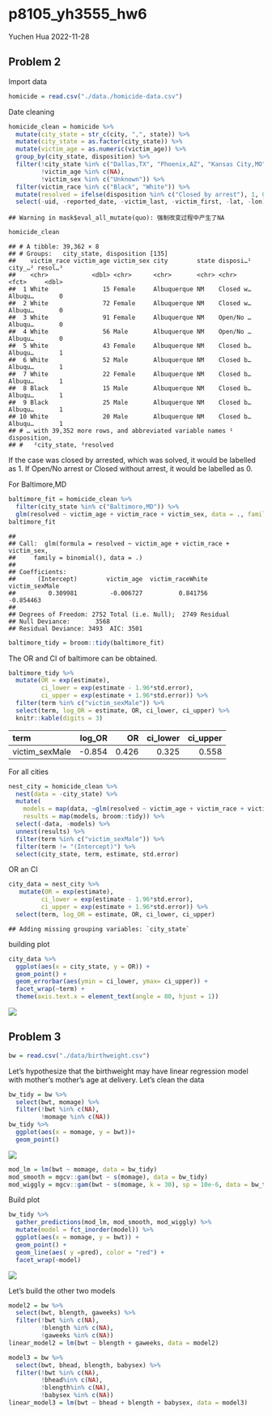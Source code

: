 p8105_yh3555_hw6
================
Yuchen Hua
2022-11-28

## Problem 2

Import data

``` r
homicide = read.csv("./data./homicide-data.csv")
```

Date cleaning

``` r
homicide_clean = homicide %>%
  mutate(city_state = str_c(city, ",", state)) %>%
  mutate(city_state = as.factor(city_state)) %>%
  mutate(victim_age = as.numeric(victim_age)) %>%
  group_by(city_state, disposition) %>% 
  filter(!city_state %in% c("Dallas,TX", "Phoenix,AZ", "Kansas City,MO", "Tulsa,AL"),
         !victim_age %in% c(NA),
         !victim_sex %in% c("Unknown")) %>%
  filter(victim_race %in% c("Black", "White")) %>%
  mutate(resolved = ifelse(disposition %in% c("Closed by arrest"), 1, 0)) %>%
  select(-uid, -reported_date, -victim_last, -victim_first, -lat, -lon)
```

    ## Warning in mask$eval_all_mutate(quo): 强制改变过程中产生了NA

``` r
homicide_clean
```

    ## # A tibble: 39,362 × 8
    ## # Groups:   city_state, disposition [135]
    ##    victim_race victim_age victim_sex city        state disposi…¹ city_…² resol…³
    ##    <chr>            <dbl> <chr>      <chr>       <chr> <chr>     <fct>     <dbl>
    ##  1 White               15 Female     Albuquerque NM    Closed w… Albuqu…       0
    ##  2 White               72 Female     Albuquerque NM    Closed w… Albuqu…       0
    ##  3 White               91 Female     Albuquerque NM    Open/No … Albuqu…       0
    ##  4 White               56 Male       Albuquerque NM    Open/No … Albuqu…       0
    ##  5 White               43 Female     Albuquerque NM    Closed b… Albuqu…       1
    ##  6 White               52 Male       Albuquerque NM    Closed b… Albuqu…       1
    ##  7 White               22 Female     Albuquerque NM    Closed b… Albuqu…       1
    ##  8 Black               15 Male       Albuquerque NM    Closed b… Albuqu…       1
    ##  9 Black               25 Male       Albuquerque NM    Closed b… Albuqu…       1
    ## 10 White               20 Male       Albuquerque NM    Closed b… Albuqu…       1
    ## # … with 39,352 more rows, and abbreviated variable names ¹​disposition,
    ## #   ²​city_state, ³​resolved

If the case was closed by arrested, which was solved, it would be
labelled as 1. If Open/No arrest or Closed without arrest, it would be
labelled as 0.

For Baltimore,MD

``` r
baltimore_fit = homicide_clean %>%
  filter(city_state %in% c("Baltimore,MD")) %>%
  glm(resolved ~ victim_age + victim_race + victim_sex, data = ., family = binomial())
baltimore_fit
```

    ## 
    ## Call:  glm(formula = resolved ~ victim_age + victim_race + victim_sex, 
    ##     family = binomial(), data = .)
    ## 
    ## Coefficients:
    ##      (Intercept)        victim_age  victim_raceWhite    victim_sexMale  
    ##         0.309981         -0.006727          0.841756         -0.854463  
    ## 
    ## Degrees of Freedom: 2752 Total (i.e. Null);  2749 Residual
    ## Null Deviance:       3568 
    ## Residual Deviance: 3493  AIC: 3501

``` r
baltimore_tidy = broom::tidy(baltimore_fit)
```

The OR and CI of baltimore can be obtained.

``` r
baltimore_tidy %>%
  mutate(OR = exp(estimate),
         ci_lower = exp(estimate - 1.96*std.error),
         ci_upper = exp(estimate + 1.96*std.error)) %>%
  filter(term %in% c("victim_sexMale")) %>%
  select(term, log_OR = estimate, OR, ci_lower, ci_upper) %>%
  knitr::kable(digits = 3)
```

| term           | log_OR |    OR | ci_lower | ci_upper |
|:---------------|-------:|------:|---------:|---------:|
| victim_sexMale | -0.854 | 0.426 |    0.325 |    0.558 |

For all cities

``` r
nest_city = homicide_clean %>%
  nest(data = -city_state) %>%
  mutate(
    models = map(data, ~glm(resolved ~ victim_age + victim_race + victim_sex, data= ., family = binomial())),
    results = map(models, broom::tidy)) %>%
  select(-data, -models) %>%
  unnest(results) %>%
  filter(term %in% c("victim_sexMale")) %>%
  filter(term != "(Intercept)") %>%
  select(city_state, term, estimate, std.error)
```

OR an CI

``` r
city_data = nest_city %>%
   mutate(OR = exp(estimate),
         ci_lower = exp(estimate - 1.96*std.error),
         ci_upper = exp(estimate + 1.96*std.error)) %>%
  select(term, log_OR = estimate, OR, ci_lower, ci_upper)
```

    ## Adding missing grouping variables: `city_state`

building plot

``` r
city_data %>% 
  ggplot(aes(x = city_state, y = OR)) +
  geom_point() +
  geom_errorbar(aes(ymin = ci_lower, ymax= ci_upper)) +
  facet_wrap(~term) + 
  theme(axis.text.x = element_text(angle = 80, hjust = 1))
```

![](p8105_yh3555_hw6_files/figure-gfm/unnamed-chunk-7-1.png)<!-- -->

## Problem 3

``` r
bw = read.csv("./data/birthweight.csv")
```

Let’s hypothesize that the birthweight may have linear regression model
with mother’s mother’s age at delivery. Let’s clean the data

``` r
bw_tidy = bw %>%
  select(bwt, momage) %>%
  filter(!bwt %in% c(NA),
         !momage %in% c(NA))
bw_tidy %>%
  ggplot(aes(x = momage, y = bwt))+
  geom_point()
```

![](p8105_yh3555_hw6_files/figure-gfm/unnamed-chunk-9-1.png)<!-- -->

``` r
mod_lm = lm(bwt ~ momage, data = bw_tidy)
mod_smooth = mgcv::gam(bwt ~ s(momage), data = bw_tidy)
mod_wiggly = mgcv::gam(bwt ~ s(momage, k = 30), sp = 10e-6, data = bw_tidy)
```

Build plot

``` r
bw_tidy %>%
  gather_predictions(mod_lm, mod_smooth, mod_wiggly) %>%
  mutate(model = fct_inorder(model)) %>%
  ggplot(aes(x = momage, y = bwt)) +
  geom_point() +
  geom_line(aes( y =pred), color = "red") +
  facet_wrap(~model)
```

![](p8105_yh3555_hw6_files/figure-gfm/unnamed-chunk-11-1.png)<!-- -->

Let’s build the other two models

``` r
model2 = bw %>%
  select(bwt, blength, gaweeks) %>%
  filter(!bwt %in% c(NA),
         !blength %in% c(NA),
         !gaweeks %in% c(NA))
linear_model2 = lm(bwt ~ blength + gaweeks, data = model2)
```

``` r
model3 = bw %>%
  select(bwt, bhead, blength, babysex) %>%
  filter(!bwt %in% c(NA),
         !bhead%in% c(NA),
         !blength%in% c(NA),
         !babysex %in% c(NA))
linear_model3 = lm(bwt ~ bhead + blength + babysex, data = model3)
```
